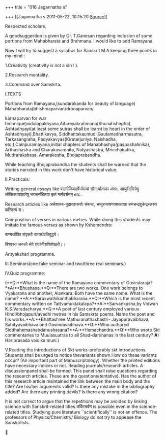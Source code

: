 +++
title = "016 Jagannatha s"

+++
[[Jagannatha s	2011-05-22, 10:15:20 [Source](https://groups.google.com/g/bvparishat/c/P7Nvh68HUJc)]]



  

Respected scholars,

  

A goodsuggestion is given by Dr. T.Ganesan regarding inclusion of some portions from Mahabharata and Brahmana. I would like to add Ramayana.

  

Now I will try to suggest a syllabus for Sanskrit M.A.keeping three points in my mind :

1.Creativity (creativity is not a sin ! ).

2.Research mentality.

3.Command over Samskrta. 

  

I.TEXTS

Portions from Ramayana,(sundarakanda for beauty of language) Mahabharata(bhishmaparvan/dronaparvan/

karnaparvan for war technique)vidulopakhyana,Aitareyabrahmana(Shunahshepha), Ashtadhyayi(at least some sutras shall be learnt by heart in the order of Ashtadhyayi),Bhattikavya, Siddhantakaumudi,Gautamadharmasutra, Tarkasangraha, Padyakavyas(Kiratarjuniya, Naishadha, etc.),Campuramayana,initial chapters of Mahabhashya(paspashahnika), Arthashastra and Charakasamhita, Natyashastra, Mricchakatika, Mudrarakshasa, Amarakosha, Bhojaprabandha.

  

While teaching Bhojaprabandha the students shall be warned that the stories narrated in this work don't have historical value.

  

II.Practicals:

Writing general essays like वाल्मीकिमहर्षेर्भाषायां सौन्दर्यात्मका अंशाः, आयुर्वेदभिन्नेषु लौकिकव्यवहारेषु चरकसंहितया कृतं मार्गदर्शनम् etc..

Research articles like अर्थशास्त्र-मुद्राराक्षसयोः संबन्धः, चम्पूरामायणव्याख्याता रामचन्द्रबुधेन्द्रस्तस्य पाण्डित्यं च।

Composition of verses in various metres. While doing this students may
imitate the famous verses as shown by Kshemendra:

वाण्यर्थाविव संपृक्तौ वाण्यर्थप्रतिबुद्धये।

विश्वस्य जनकौ सेवे शर्वाणीशशिशेखरौ।।

Antyakshari programme.

  

III.Seminars(one fake seminar and two/three real seminars.)

  

IV.Quiz programme:

(**Q:**What is the name of the Ramayana commentary of Govindaraja?**A:**Bhushana.**Q:**There are two works. One work belongs to Vyakarana and another, Alankara. Both have the same name. What is the name? **A:**Saraswathikanthabharana.**Q:**Which is the most recent commentary written on Tattvamuktakalapa?**A:**Sarvankasha,by Vidwan K.S.Varadacharya.**Q:**A poet of last century employed various Hindi/bhojapuri/avadhi metres in his Samskrta poems. Name the poet and his works.**A:**Bhattashree Mathuranathashastri- Jayapuravaibhava, Sahityavaibhava and Govindavaibhava.**Q:**Who authored Siddhahemashabdanushasana?**A:**Hemachandra.**Q:**Who wrote Skt commentaries to Muulasuutras to all Shad-darshanas in the last century? **A:** Hariprasada vaidika muni.)

  

V.Reading the introductions of Skt works-preferably skt.introductions. Students shall be urged to notice thevariants shown.How do these variants occur? (An important part of Manuscriptology). Whether the printed editions have necessary indices or not. Reading journals/research articles. A discussionpanel shall be formed. This panel shall raise questions regarding the research articles. These are the questions(tentative). Has the author of this research article maintained the link between the main body and the title? Are his/her arguments valid? Is there any mistake in the bibliography added? Are there any printing devils? Is there any wrong citation?

  

It is not correct to argue that the repetitions may be avoided by linking science with Sanskrit-related titles.चर्वितचर्वण is possible even in the science-related titles. Studying pure literature \`\`scientifically'' is not an offence. The professors of Physics/Chemistry/ Biology do not try to appease the Sanskritists.



